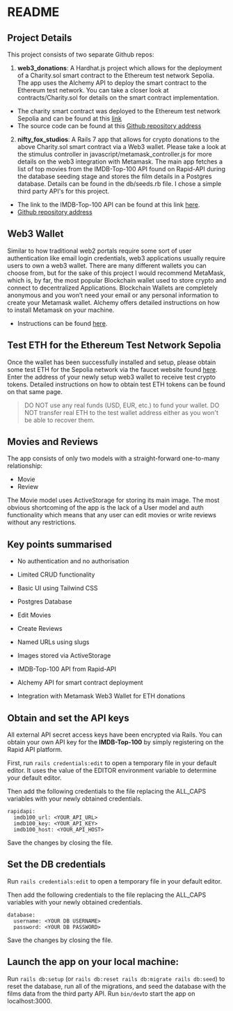# README

## Project Details

This project consists of two separate Github repos:

1. **web3_donations**: A Hardhat.js project which allows for the deployment of a Charity.sol smart contract to the Ethereum test network Sepolia. The app uses the Alchemy API to deploy the smart contract to the Ethereum test network. You can take a closer look at contracts/Charity.sol for details on the smart contract implementation.

- The charity smart contract was deployed to the Ethereum test network Sepolia and can be found at this [link](https://sepolia.etherscan.io/address/0x1546df7edfa3c8a5bbdfbdd20c0f0ea6dfb8a50b)
- The source code can be found at this [Github repository address](https://github.com/StephanYu/web3_donation)

2. **nifty_fox_studios**: A Rails 7 app that allows for crypto donations to the above Charity.sol smart contract via a Web3 wallet. Please take a look at the stimulus controller in javascript/metamask_controller.js for more details on the web3 integration with Metamask. The main app fetches a list of top movies from the IMDB-Top-100 API found on Rapid-API during the database seeding stage and stores the film details in a Postgres database. Details can be found in the db/seeds.rb file. I chose a simple third party API's for this project.

- The link to the IMDB-Top-100 API can be found at this link [here](https://rapidapi.com/rapihub-rapihub-default/api/imdb-top-100-movies).
- [Github repository address](https://github.com/StephanYu/nifty_fox_studios)

## Web3 Wallet

Similar to how traditional web2 portals require some sort of user authentication like email login credentials, web3 applications usually require users to own a web3 wallet.
There are many different wallets you can choose from, but for the sake of this project I would recommend MetaMask, which is, by far, the most popular Blockchain wallet used to store crypto and connect to decentralized Applications.
Blockchain Wallets are completely anonymous and you won’t need your email or any personal information to create your Metamask wallet.
Alchemy offers detailed instructions on how to install Metamask on your machine.

- Instructions can be found [here](https://docs.alchemy.com/docs/how-to-create-a-metamask-wallet).

## Test ETH for the Ethereum Test Network Sepolia

Once the wallet has been successfully installed and setup, please obtain some test ETH for the Sepolia network via the faucet website found [here](https://sepoliafaucet.com/). Enter the address of your newly setup web3 wallet to receive test crypto tokens. Detailed instructions on how to obtain test ETH tokens can be found on that same page.

> DO NOT use any real funds (USD, EUR, etc.) to fund your wallet. DO NOT transfer real ETH to the test wallet address either as you won't be able to recover them.

## Movies and Reviews

The app consists of only two models with a straight-forward one-to-many relationship:

- Movie
- Review

The Movie model uses ActiveStorage for storing its main image.
The most obvious shortcoming of the app is the lack of a User model and auth functionality which means that any user can edit movies or write reviews without any restrictions.

## Key points summarised

- No authentication and no authorisation

- Limited CRUD functionality

- Basic UI using Tailwind CSS

- Postgres Database

- Edit Movies

- Create Reviews

- Named URLs using slugs

- Images stored via ActiveStorage

- IMDB-Top-100 API from Rapid-API

- Alchemy API for smart contract deployment

- Integration with Metamask Web3 Wallet for ETH donations

## Obtain and set the API keys

All external API secret access keys have been encrypted via Rails. You can obtain your own API key for the **IMDB-Top-100** by simply registering on the Rapid API platform.

First, run `rails credentials:edit` to open a temporary file in your default editor. It uses the value of the EDITOR environment variable to determine your default editor.

Then add the following credentials to the file replacing the ALL_CAPS variables with your newly obtained credentials.

```
rapidapi:
  imdb100_url: <YOUR_API_URL>
  imdb100_key: <YOUR_API_KEY>
  imdb100_host: <YOUR_API_HOST>
```

Save the changes by closing the file.

## Set the DB credentials

Run `rails credentials:edit` to open a temporary file in your default editor.

Then add the following credentials to the file replacing the ALL_CAPS variables with your newly obtained credentials.

```
database:
  username: <YOUR DB USERNAME>
  password: <YOUR DB PASSWORD>
```

Save the changes by closing the file.

## Launch the app on your local machine:

Run `rails db:setup` (or `rails db:reset rails db:migrate rails db:seed`) to reset the database, run all of the migrations, and seed the database with the films data from the third party API.
Run `bin/dev`to start the app on localhost:3000.

